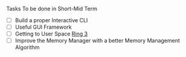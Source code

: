 Tasks To be done in Short-Mid Term

- [ ] Build a proper Interactive CLI
- [ ] Useful GUI Framework
- [ ] Getting to User Space [Ring 3](https://wiki.osdev.org/Getting_to_Ring_3)
- [ ] Improve the Memory Manager with a better Memory Management Algorithm